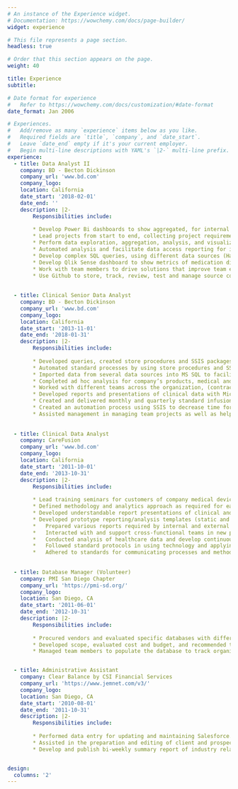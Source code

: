 ```yaml
---
# An instance of the Experience widget.
# Documentation: https://wowchemy.com/docs/page-builder/
widget: experience

# This file represents a page section.
headless: true

# Order that this section appears on the page.
weight: 40

title: Experience
subtitle:

# Date format for experience
#   Refer to https://wowchemy.com/docs/customization/#date-format
date_format: Jan 2006

# Experiences.
#   Add/remove as many `experience` items below as you like.
#   Required fields are `title`, `company`, and `date_start`.
#   Leave `date_end` empty if it's your current employer.
#   Begin multi-line descriptions with YAML's `|2-` multi-line prefix.
experience:
  - title: Data Analyst II
    company: BD - Becton Dickinson
    company_url: 'www.bd.com'
    company_logo:
    location: California
    date_start: '2018-02-01'
    date_end: ''
    description: |2-
        Responsibilities include:
        
        * Develop Power Bi dashboards to show aggregated, for internal and external business units.
        * Lead projects from start to end, collecting project requirements, design solutions, estimate time of project duration and              completion, extract, analyze and present data analysis results to customers. 
        * Perform data exploration, aggregation, analysis, and visualizations using R. 
        * Automated analysis and facilitate data access reporting for internal customers.
        * Develop complex SQL queries, using different data sources (Hadoop/MS SQL) to create datasets for statistical analysis.
        * Develop Qlik Sense dashboard to show metrics of medication diversion of clinicians, to monitor discrepancies of data loads             for customers.
        * Work with team members to drive solutions that improve team efficiency and project deliverables to customers. 
        * Use Github to store, track, review, test and manage source code with team members. 
        
        
  - title: Clinical Senior Data Analyst
    company: BD - Becton Dickinson
    company_url: 'www.bd.com'
    company_logo: 
    location: California
    date_start: '2013-11-01'
    date_end: '2018-01-31'
    description: |2-
        Responsibilities include:
        
        * Developed queries, created store procedures and SSIS packages to extract data, and developed Infusion surveillance QlikView            dashboards for internal customers, to track infusion pumps malfunction.
        * Automated standard processes by using store procedures and SSIS to extract SQL data and update QlikView dashboards.
        * Imported data from several data sources into MS SQL to facilitate data analysis and data mining.
        * Completed ad hoc analysis for company’s products, medical and lab data, documented the process, and automated them.
        * Worked with different teams across the organization, (contracts, engineering, sales) to create a better process for                    onboarding new customers as well as improving current processes.
        * Developed reports and presentations of clinical data with Microsoft SSRS for internal and external customers.
        * Created and delivered monthly and quarterly standard infusion and medication reports for hospitals across the country, to              assist them increase patient safety and decrease medical errors.
        * Created an automation process using SSIS to decrease time for auditing and managing contracts of infusion customers.
        * Assisted management in managing team projects as well as help training new team members.
        
        
  - title: Clinical Data Analyst
    company: CareFusion
    company_url: 'www.bd.com'
    company_logo: 
    location: California
    date_start: '2011-10-01'
    date_end: '2013-10-31'
    description: |2-
        Responsibilities include:
        
        * Lead training seminars for customers of company medical devices and software tools.
        * Defined methodology and analytics approach as required for each specific data analysis project.
        * Developed understandable report presentations of clinical and financial data for senior management.
        * Developed prototype reporting/analysis templates (static and interactive).
        *	Prepared various reports required by internal and external customers on a routine and ad hoc basis.
        *	Interacted with and support cross-functional teams in new product development initiatives.
        *	Conducted analysis of healthcare data and develop continuous quality improvement documents and tools. 
        *	Followed standard protocols in using technology and applying clinical information.
        *	Adhered to standards for communicating processes and methodologies related to programs and projects.
        
        
  - title: Database Manager (Volunteer)
    company: PMI San Diego Chapter
    company_url: 'https://pmi-sd.org/'
    company_logo: 
    location: San Diego, CA
    date_start: '2011-06-01'
    date_end: '2012-10-31'
    description: |2-
        Responsibilities include:
        
        * Procured vendors and evaluated specific databases with different capabilities to fit business general needs.
        * Developed scope, evaluated cost and budget, and recommended the best solution for the organization. 
        * Managed team members to populate the database to track organization’s contact information as well as contracts, and                   increased the company’s sponsorship and memberships as a result of the implemented project.


  - title: Administrative Assistant
    company: Clear Balance by CSI Financial Services	
    company_url: 'https://www.jemnet.com/v3/'
    company_logo: 
    location: San Diego, CA
    date_start: '2010-08-01'
    date_end: '2011-10-31'
    description: |2-
        Responsibilities include:
        
        * Performed data entry for updating and maintaining Salesforce.com database to ensure database accuracy, data integrity and             data population and made outbound calls to collect and verify information for CRM database.
        * Assisted in the preparation and editing of client and prospect proposals, training materials, presentations and logistics             and distribution of customer and partner gift programs.
        * Develop and publish bi-weekly summary report of industry related articles on trends and topics related to CSI’s industry and           business for distribution to management team.


design:
  columns: '2'
---
```

